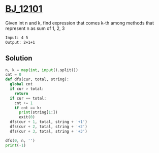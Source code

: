 # [BJ_12101](https://acmicpc.net/problem/12101)

Given int n and k, find expression that comes k-th among methods that represent n as sum of 1, 2, 3

```txt
Input: 4 5
Output: 2+1+1
```

## Solution

```py
n, k = map(int, input().split())
cnt = 0
def dfs(cur, total, string):
  global cnt
  if cur > total:
    return
  if cur == total:
    cnt += 1
    if cnt == k:
      print(string[1:])
      exit(0)
  dfs(cur + 1, total, string + '+1')
  dfs(cur + 2, total, string + '+2')
  dfs(cur + 3, total, string + '+3')

dfs(0, n, '')
print(-1)
```
